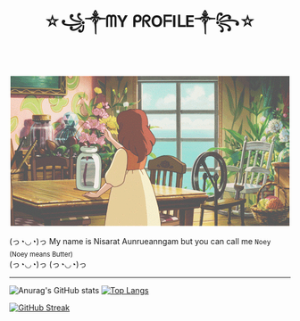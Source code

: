 <h1 align ="center">☆꧁༒ᗰY ᑭᖇOᖴIᒪE༒꧂☆</h1>
<br>
<p align="center"> <img src="d2c0a74ad6a2530de22751bf414b3939.gif" ></p>

(っ◔◡◔)っ My name is Nisarat Aunrueanngam but you can call me ```Noey```   <sub>(Noey means Butter)</sub>
 <br>
(っ◔◡◔)っ
(っ◔◡◔)っ

--- 
![Anurag's GitHub stats](https://github-readme-stats.vercel.app/api?username=Nisarat-A&theme=moltack&show_icons=true)
[![Top Langs](https://github-readme-stats.vercel.app/api/top-langs/?username=Nisarat-A&layout=compact&theme=moltack&show_icons=true)](https://github.com/anuraghazra/github-readme-stats)

[![GitHub Streak](http://github-readme-streak-stats.herokuapp.com?user=Nisarat-A&theme=graywhite&hide_border=true&border_radius=50&date_format=j%20M%5B%20Y%5D&background=E7CBB3&border=FFFFFF&stroke=B9705D&ring=C4606A&fire=BC373B&currStreakNum=A25A5A&sideNums=2D080881&currStreakLabel=864949&sideLabels=6A482EC6&dates=FFFFFF)](https://git.io/streak-stats)

